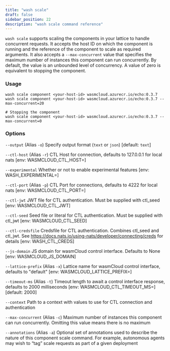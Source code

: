 ```yaml
---
title: "wash scale"
draft: false
sidebar_position: 22
description: "wash scale command reference"
--- 
```


`wash scale` supports scaling the components in your lattice to handle concurrent requests. It accepts the host ID on which the component is running and the reference of the component to scale as required arguments. It also accepts a `--max-concurrent` value that specifies the maximum number of instances this component can run concurrently. By default, the value is an unbounded level of concurrency. A value of zero is equivalent to stopping the component.

### Usage

```
wash scale component <your-host-id> wasmcloud.azurecr.io/echo:0.3.7
wash scale component <your-host-id> wasmcloud.azurecr.io/echo:0.3.7 --max-concurrent=20

# Stopping the component
wash scale component <your-host-id> wasmcloud.azurecr.io/echo:0.3.7 --max-concurrent=0
```

### Options

`--output` (Alias `-o`) Specify output format (`text` or `json`) [default: `text`]

`--ctl-host` (Alias `-r`) CTL Host for connection, defaults to 127.0.0.1 for local nats [env: WASMCLOUD_CTL_HOST=]

`--experimental` Whether or not to enable experimental features [env: WASH_EXPERIMENTAL=]

`--ctl-port` (Alias `-p`) CTL Port for connections, defaults to 4222 for local nats [env: WASMCLOUD_CTL_PORT=]

`--ctl-jwt` JWT file for CTL authentication. Must be supplied with ctl_seed [env: WASMCLOUD_CTL_JWT]

`--ctl-seed` Seed file or literal for CTL authentication. Must be supplied with ctl_jwt [env: WASMCLOUD_CTL_SEED]

`--ctl-credsfile` Credsfile for CTL authentication. Combines ctl_seed and ctl_jwt. See <https://docs.nats.io/using-nats/developer/connecting/creds> for details [env: WASH_CTL_CREDS]

`--js-domain` JS domain for wasmCloud control interface. Defaults to None [env: WASMCLOUD_JS_DOMAIN]

`--lattice-prefix` (Alias `-x`) Lattice name for wasmCloud control interface, defaults to "default" [env: WASMCLOUD_LATTICE_PREFIX=]

`--timeout-ms` (Alias `-t`) Timeout length to await a control interface response, defaults to 2000 milliseconds [env: WASMCLOUD_CTL_TIMEOUT_MS=] [default: 2000]

`--context` Path to a context with values to use for CTL connection and authentication

`--max-concurrent` (Alias `-c`) Maximum number of instances this component can run concurrently. Omitting this value means there is no maximum

`--annotations` (Alias `-a`) Optional set of annotations used to describe the nature of this component scale command. For example, autonomous agents may wish to “tag” scale requests as part of a given deployment
